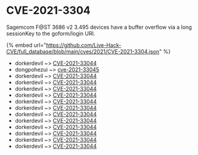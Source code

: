 # CVE-2021-3304

Sagemcom F@ST 3686 v2 3.495 devices have a buffer overflow via a long sessionKey to the goform/login URI.

{% embed url="https://github.com/Live-Hack-CVE/full_database/blob/main/cves/2021/CVE-2021-3304.json" %}


* dorkerdevil ~> [CVE-2021-33044](https://www.alice-snow.ru/2021/database/cve-2021-3304/cve-2021-33044-dorkerdevil)
* dongpohezui ~> [cve-2021-33045](https://www.alice-snow.ru/2021/database/cve-2021-3304/cve-2021-33045-dongpohezui)
* dorkerdevil ~> [CVE-2021-33044](https://www.alice-snow.ru/2021/database/cve-2021-3304/cve-2021-33044-dorkerdevil)
* dorkerdevil ~> [CVE-2021-33044](https://www.alice-snow.ru/2021/database/cve-2021-3304/cve-2021-33044-dorkerdevil)
* dorkerdevil ~> [CVE-2021-33044](https://www.alice-snow.ru/2021/database/cve-2021-3304/cve-2021-33044-dorkerdevil)
* dorkerdevil ~> [CVE-2021-33044](https://www.alice-snow.ru/2021/database/cve-2021-3304/cve-2021-33044-dorkerdevil)
* dorkerdevil ~> [CVE-2021-33044](https://www.alice-snow.ru/2021/database/cve-2021-3304/cve-2021-33044-dorkerdevil)
* dorkerdevil ~> [CVE-2021-33044](https://www.alice-snow.ru/2021/database/cve-2021-3304/cve-2021-33044-dorkerdevil)
* dorkerdevil ~> [CVE-2021-33044](https://www.alice-snow.ru/2021/database/cve-2021-3304/cve-2021-33044-dorkerdevil)
* dorkerdevil ~> [CVE-2021-33044](https://www.alice-snow.ru/2021/database/cve-2021-3304/cve-2021-33044-dorkerdevil)
* dorkerdevil ~> [CVE-2021-33044](https://www.alice-snow.ru/2021/database/cve-2021-3304/cve-2021-33044-dorkerdevil)
* dorkerdevil ~> [CVE-2021-33044](https://www.alice-snow.ru/2021/database/cve-2021-3304/cve-2021-33044-dorkerdevil)
* dorkerdevil ~> [CVE-2021-33044](https://www.alice-snow.ru/2021/database/cve-2021-3304/cve-2021-33044-dorkerdevil)
* dorkerdevil ~> [CVE-2021-33044](https://www.alice-snow.ru/2021/database/cve-2021-3304/cve-2021-33044-dorkerdevil)